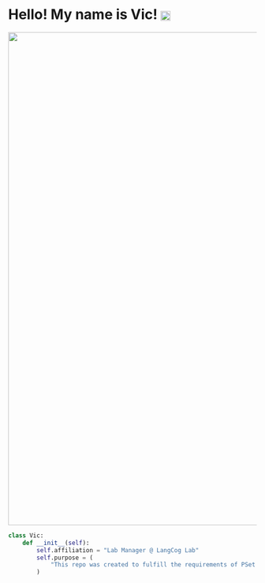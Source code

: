 
# Hello! My name is Vic!   <img src="https://langcog.stanford.edu/images/lab_logo_stanford.png" width="20" style="vertical-align: middle; margin-right: 6px;">

<img src="https://media.giphy.com/media/v1.Y2lkPTc5MGI3NjExZjh2Mm94a2Q0bzYybm1nYWRsOGl3bmlpeHlvODgzYzhwa2c4YmNpMSZlcD12MV9naWZzX3NlYXJjaCZjdD1n/l46Cnk4ZRTlfeI32o/giphy.gif" width="1000"/>

```python
class Vic:
    def __init__(self):
        self.affiliation = "Lab Manager @ LangCog Lab"
        self.purpose = (
            "This repo was created to fulfill the requirements of PSet 01 for Psych 251.\n Please find PSYCH251_PSET1.rmd, a basic script written in R Markdown."
        )
```
